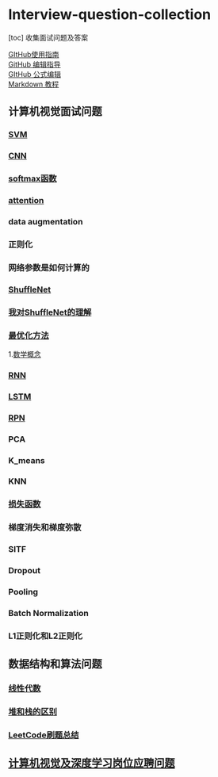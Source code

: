 # Interview-question-collection

[toc]
收集面试问题及答案

[GItHub使用指南](https://blog.csdn.net/Hanani_Jia/article/details/77950594)  
[GitHub 编辑指导](https://blog.csdn.net/ljc_563812704/article/details/53464039)  
[GItHub 公式编辑](https://www.jianshu.com/p/fd97e1f8f699)  
[Markdown 教程](https://hacpai.com/guide/markdown)  

## 计算机视觉面试问题
### [SVM](https://blog.csdn.net/v_july_v/article/details/7624837)<br>
### [CNN](https://blog.csdn.net/fengbingchun/article/details/50529500)<br>
### [softmax函数](https://blog.csdn.net/u014380165/article/details/77284921)<br>
### [attention](https://blog.csdn.net/guohao_zhang/article/details/79540014)<br>
### data augmentation
### 正则化
### 网络参数是如何计算的
### [ShuffleNet](https://blog.csdn.net/u011974639/article/details/79200559)<br>
### [我对ShuffleNet的理解](https://github.com/holyhond/Interview-question-collection/blob/master/shuffleNet.md)
### [最优化方法](http://www.cnblogs.com/maybe2030/p/4751804.html#_label0)<br>
1.[数学概念](https://blog.csdn.net/majinlei121/article/details/47260917)<br>
### [RNN](https://blog.csdn.net/heyongluoyao8/article/details/48636251)<br>
### [LSTM](https://blog.csdn.net/gzj_1101/article/details/79376798)<br>
### [RPN](https://blog.csdn.net/sloanqin/article/details/51545125)<br>
### PCA
### K_means
### KNN
### [损失函数](https://blog.csdn.net/kangyi411/article/details/78969642)<br>
### 梯度消失和梯度弥散
### SITF
### Dropout
### Pooling
### Batch Normalization
### L1正则化和L2正则化

## 数据结构和算法问题
### [线性代数](https://www.cnblogs.com/guoyaohua/p/9803027.html)<br>
### [堆和栈的区别](https://blog.csdn.net/hairetz/article/details/4141043)<br>
### [LeetCode刷题总结](https://github.com/holyhond/Interview-question-collection/blob/master/LeetCode.md)<br>

## [计算机视觉及深度学习岗位应聘问题](https://blog.csdn.net/ferriswym/article/details/81331191)<br>
